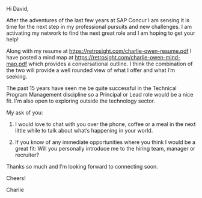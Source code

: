Hi David,

After the adventures of the last few years at SAP Concur I am sensing it is time for the next step in my professional pursuits and new challenges. I am activating my network to find the next great role and I am hoping to get your help!

Along with my resume at https://retrosight.com/charlie-owen-resume.pdf I have posted a mind map at https://retrosight.com/charlie-owen-mind-map.pdf which provides a conversational outline. I think the combination of the two will provide a well rounded view of what I offer and what I’m seeking.

The past 15 years have seen me be quite successful in the Technical Program Management discipline so a Principal or Lead role would be a nice fit. I'm also open to exploring outside the technology sector.

My ask of you:

1. I would love to chat with you over the phone, coffee or a meal in the next little while to talk about what’s happening in your world.

2. If you know of any immediate opportunities where you think I would be a great fit: Will you personally introduce me to the hiring team, manager or recruiter?

Thanks so much and I’m looking forward to connecting soon.

Cheers!

Charlie
